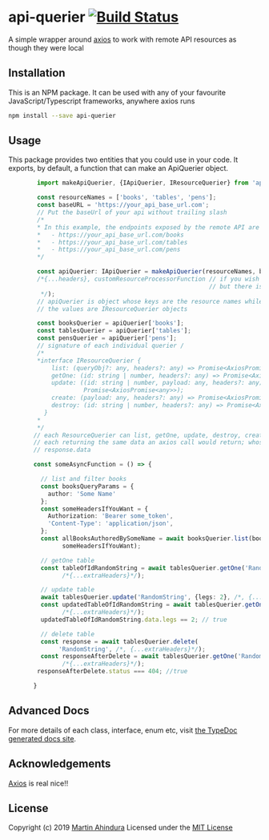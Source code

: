 # api-querier [![Build Status](https://travis-ci.org/sopherapps/api-querier.svg?branch=master)](https://travis-ci.org/sopherapps/api-querier)

A simple wrapper around [axios](https://github.com/axios/axios) to work with remote API resources as though they were local

## Installation

This is an NPM package. It can be used with any of your favourite JavaScript/Typescript frameworks, anywhere axios runs

```bash
npm install --save api-querier
```

## Usage

This package provides two entities that you could use in your code.
It exports, by default, a function that can make an ApiQuerier object.

```typescript
        import makeApiQuerier, {IApiQuerier, IResourceQuerier} from 'api-querier';

        const resourceNames = ['books', 'tables', 'pens'];
        const baseURL = 'https://your_api_base_url.com';
        // Put the baseUrl of your api without trailing slash
        /*
        * In this example, the endpoints exposed by the remote API are
        *   - https://your_api_base_url.com/books
        *   - https://your_api_base_url.com/tables
        *   - https://your_api_base_url.com/pens
        */

        const apiQuerier: IApiQuerier = makeApiQuerier(resourceNames, baseURL,
        /*{...headers}, customResourceProcessorFunction // if you wish to have a different one
                                                        // but there is surely no need
         */);
        // apiQuerier is object whose keys are the resource names while
        // the values are IResourceQuerier objects

        const booksQuerier = apiQuerier['books'];
        const tablesQuerier = apiQuerier['tables'];
        const pensQuerier = apiQuerier['pens'];
        // signature of each individual querier /
        /*
        *interface IResourceQuerier {
            list: (queryObj?: any, headers?: any) => Promise<AxiosPromise<any>>;
            getOne: (id: string | number, headers?: any) => Promise<AxiosPromise<any>>;
            update: ((id: string | number, payload: any, headers?: any) =>
                     Promise<AxiosPromise<any>>);
            create: (payload: any, headers?: any) => Promise<AxiosPromise<any>>;
            destroy: (id: string | number, headers?: any) => Promise<AxiosPromise<any>>;
          }
        *
        */
       // each ResourceQuerier can list, getOne, update, destroy, create its items
       // each returning the same data an axios call would return; whose data is on
       // response.data

       const someAsyncFunction = () => {

         // list and filter books
         const booksQueryParams = {
           author: 'Some Name'
         };
         const someHeadersIfYouWant = {
           Authorization: 'Bearer some_token',
           'Content-Type': 'application/json',
         };
         const allBooksAuthoredBySomeName = await booksQuerier.list(booksQueryParams,
               someHeadersIfYouWant);

         // getOne table
         const tableOfIdRandomString = await tablesQuerier.getOne('RandomString',
               /*{...extraHeaders}*/);

         // update table
         await tablesQuerier.update('RandomString', {legs: 2}, /*, {...extraHeaders}*/);
         const updatedTableOfIdRandomString = await tablesQuerier.getOne('RandomString',
               /*{...extraHeaders}*/);
         updatedTableOfIdRandomString.data.legs == 2; // true

         // delete table
         const response = await tablesQuerier.delete(
              'RandomString', /*, {...extraHeaders}*/);
         const responseAfterDelete = await tablesQuerier.getOne('RandomString',
               /*{...extraHeaders}*/);
        responseAfterDelete.status === 404; //true

       }
```

## Advanced Docs

For more details of each class, interface, enum etc, visit [the TypeDoc generated docs site](https://sopherapps.github.io/api-querier).

## Acknowledgements

[Axios](https://github.com/axios/axios) is real nice!!

## License

Copyright (c) 2019 [Martin Ahindura](https://github.com/Tinitto) Licensed under the [MIT License](./LICENSE)

